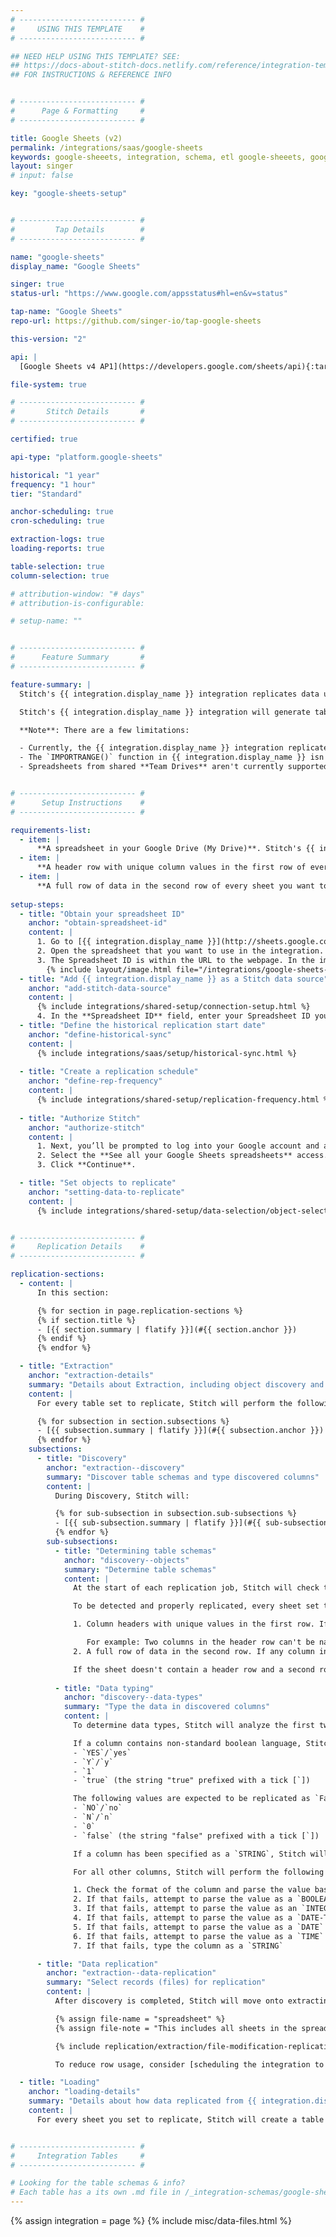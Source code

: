 ```yaml
---
# -------------------------- #
#     USING THIS TEMPLATE    #
# -------------------------- #

## NEED HELP USING THIS TEMPLATE? SEE:
## https://docs-about-stitch-docs.netlify.com/reference/integration-templates/saas/
## FOR INSTRUCTIONS & REFERENCE INFO


# -------------------------- #
#      Page & Formatting     #
# -------------------------- #

title: Google Sheets (v2)
permalink: /integrations/saas/google-sheets
keywords: google-sheeets, integration, schema, etl google-sheeets, google-sheeets etl, google-sheeets schema
layout: singer
# input: false

key: "google-sheets-setup"


# -------------------------- #
#         Tap Details        #
# -------------------------- #

name: "google-sheets"
display_name: "Google Sheets"

singer: true
status-url: "https://www.google.com/appsstatus#hl=en&v=status"

tap-name: "Google Sheets"
repo-url: https://github.com/singer-io/tap-google-sheets

this-version: "2"

api: |
  [Google Sheets v4 AP1](https://developers.google.com/sheets/api){:target="new"}

file-system: true

# -------------------------- #
#       Stitch Details       #
# -------------------------- #

certified: true 

api-type: "platform.google-sheets"

historical: "1 year"
frequency: "1 hour"
tier: "Standard"

anchor-scheduling: true
cron-scheduling: true

extraction-logs: true
loading-reports: true

table-selection: true
column-selection: true

# attribution-window: "# days"
# attribution-is-configurable: 

# setup-name: ""


# -------------------------- #
#      Feature Summary       #
# -------------------------- #

feature-summary: |
  Stitch's {{ integration.display_name }} integration replicates data using the {{ integration.api | flatify | strip }}. Refer to the [Schema](#schema) section for a list of objects available for replication.

  Stitch's {{ integration.display_name }} integration will generate tables containing data related to metadata and the individual sheets within a spreadsheet.

  **Note**: There are a few limitations:

  - Currently, the {{ integration.display_name }} integration replicates one spreadsheet at a time. To replicate another spreadsheet, you will need to create another {{ integration.display_name }} integration in Stitch.
  - The `IMPORTRANGE()` function in {{ integration.display_name }} isn't currently supported. This integration identifies new and updated data using a spreadsheet's last `updated_at` value, which the `IMPORTRANGE()` doesn't update when used.
  - Spreadsheets from shared **Team Drives** aren't currently supported. Permission and/or `File Not Found` errors will surface during extraction if you connect a spreadsheet from a shared Team Drive.


# -------------------------- #
#      Setup Instructions    #
# -------------------------- #

requirements-list:
  - item: |
      **A spreadsheet in your Google Drive (My Drive)**. Stitch's {{ integration.display_name }} integration doesn't currently support replicating spreadsheets from shared Team Drives.
  - item: |
      **A header row with unique column values in the first row of every sheet you want to replicate.** If there are multiple headers not in the first row, your worksheet data may not be replicated correctly. Headers that aren't in the first row may be extracted as column data.
  - item: |
      **A full row of data in the second row of every sheet you want to replicate.** Data must begin in the second row of the sheet. Values in this row may not be `NULL` or [issues will arise during Extraction](#discovery--objects).
      
setup-steps:
  - title: "Obtain your spreadsheet ID"
    anchor: "obtain-spreadsheet-id"
    content: |
      1. Go to [{{ integration.display_name }}](http://sheets.google.com){:target="new"} and log into the Google account associated with the spreadsheet you are looking to integrate.
      2. Open the spreadsheet that you want to use in the integration.
      3. The Spreadsheet ID is within the URL to the webpage. In the image below, the portion of the URL within the blue box is the Spreadsheet ID. Keep this readily available to continue with the integration. **Note**: The file should be stored in **My Drive** and not a shared drive or you'll receive a [File Not Found error](https://github.com/singer-io/tap-google-sheets/issues/7){:target="new"}.
        {% include layout/image.html file="/integrations/google-sheets-spreadsheet-id.png" alt="Google Sheets URL containing the Spreadsheet ID." enlarge=true max-width="850" %}
  - title: "Add {{ integration.display_name }} as a Stitch data source"
    anchor: "add-stitch-data-source"
    content: |
      {% include integrations/shared-setup/connection-setup.html %}
      4. In the **Spreadsheet ID** field, enter your Spreadsheet ID you obtained from the [previous step](#obtain-spreadsheet-id). **Note**: To integrate another spreadsheet, you'll need to repeat these steps over again with another {{ integration.display_name }} integration.
  - title: "Define the historical replication start date"
    anchor: "define-historical-sync"
    content: |
      {% include integrations/saas/setup/historical-sync.html %}
  
  - title: "Create a replication schedule"
    anchor: "define-rep-frequency"
    content: |
      {% include integrations/shared-setup/replication-frequency.html %}
  
  - title: "Authorize Stitch"
    anchor: "authorize-stitch"
    content: |
      1. Next, you’ll be prompted to log into your Google account and approve Stitch’s access to your {{ integration.display_name }} data. **Note that we will only ever read your data.**
      2. Select the **See all your Google Sheets spreadsheets** access.
      3. Click **Continue**.

  - title: "Set objects to replicate"
    anchor: "setting-data-to-replicate"
    content: |
      {% include integrations/shared-setup/data-selection/object-selection.html %}


# -------------------------- #
#     Replication Details    #
# -------------------------- #

replication-sections:
  - content: |
      In this section:

      {% for section in page.replication-sections %}
      {% if section.title %}
      - [{{ section.summary | flatify }}](#{{ section.anchor }})
      {% endif %}
      {% endfor %}

  - title: "Extraction"
    anchor: "extraction-details"
    summary: "Details about Extraction, including object discovery and selecting data for replication"
    content: |
      For every table set to replicate, Stitch will perform the following during Extraction:

      {% for subsection in section.subsections %}
      - [{{ subsection.summary | flatify }}](#{{ subsection.anchor }})
      {% endfor %}
    subsections:
      - title: "Discovery"
        anchor: "extraction--discovery"
        summary: "Discover table schemas and type discovered columns"
        content: |
          During Discovery, Stitch will:

          {% for sub-subsection in subsection.sub-subsections %}
          - [{{ sub-subsection.summary | flatify }}](#{{ sub-subsection.anchor }})
          {% endfor %}
        sub-subsections:
          - title: "Determining table schemas"
            anchor: "discovery--objects"
            summary: "Determine table schemas"
            content: |
              At the start of each replication job, Stitch will check the sheets's header row and first data row (the second row in the sheet) for data.

              To be detected and properly replicated, every sheet set to replicate must have:

              1. Column headers with unique values in the first row. If there are duplicate column names, Stitch will skip the sheet and surface a [duplicate column name error]({{ link.troubleshooting.google-sheets-extraction-errors | prepend: site.baseurl }}#duplicate-column-names).

                 For example: Two columns in the header row can't be named `customer_id`. Uniqueness must not rely on case. While `customer_id` and `Customer_ID` may be unique due to case differences, this may still cause errors during extraction and loading. For this reason, column names must be completely unique.
              2. A full row of data in the second row. If any column in this row is empty but has a format (currency or datetime for example), the type will be determined using the format. If a cell is empty and has no format, the column type will be set to string by default.

              If the sheet doesn't contain a header row and a second row of data, Stitch will skip the sheet and surface an [empty sheet message during extraction]({{ link.troubleshooting.google-sheets-extraction-errors | prepend: site.baseurl }}#empty-sheet).
      
          - title: "Data typing"
            anchor: "discovery--data-types"
            summary: "Type the data in discovered columns"
            content: |
              To determine data types, Stitch will analyze the first two rows in the [files included in object discovery](#discovery--objects).

              If a column contains non-standard boolean language, Stitch will intentionally coerce those values into boolean. The following values are to be expected to be replicated as `True`:
              - `YES`/`yes`
              - `Y`/`y`
              - `1`
              - `true` (the string "true" prefixed with a tick [`])

              The following values are expected to be replicated as `False`:
              - `NO`/`no`
              - `N`/`n`
              - `0`
              - `false` (the string "false" prefixed with a tick [`])

              If a column has been specified as a `STRING`, Stitch will attempt to parse the value as a string, unless the column contains non-standard boolean language.  If this fails, the column will be loaded as a nullable `STRING`.

              For all other columns, Stitch will perform the following to determine the column's data type:

              1. Check the format of the column and parse the value based on that format.
              2. If that fails, attempt to parse the value as a `BOOLEAN` value
              3. If that fails, attempt to parse the value as an `INTEGER`
              4. If that fails, attempt to parse the value as a `DATE-TIME` value
              5. If that fails, attempt to parse the value as a `DATE` date
              6. If that fails, attempt to parse the value as a `TIME` value
              7. If that fails, type the column as a `STRING` 

      - title: "Data replication"
        anchor: "extraction--data-replication"
        summary: "Select records (files) for replication"
        content: |
          After discovery is completed, Stitch will move onto extracting data from the sheets set to replicate.

          {% assign file-name = "spreadsheet" %}
          {% assign file-note = "This includes all sheets in the spreadsheet that are set to replicate, regardless of whether they have been modified." %}

          {% include replication/extraction/file-modification-replication-keys.html %}

          To reduce row usage, consider [scheduling the integration to replicate less frequently](#define-rep-frequency).

  - title: "Loading"
    anchor: "loading-details"
    summary: "Details about how data replicated from {{ integration.display_name }} is loaded into a destination"
    content: |
      For every sheet you set to replicate, Stitch will create a table in your destination. These tables will contain the columns you select for replication, along with some system columns created by Stitch. Refer to the [sample table](#sample-table) in the next section for an example.


# -------------------------- #
#     Integration Tables     #
# -------------------------- #

# Looking for the table schemas & info?
# Each table has a its own .md file in /_integration-schemas/google-sheets
---
```

{% assign integration = page %}
{% include misc/data-files.html %}
